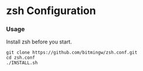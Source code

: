 # zsh Configuration

### Usage

Install zsh before you start.

```
git clone https://github.com/bitmingw/zsh.conf.git
cd zsh.conf
./INSTALL.sh
```
